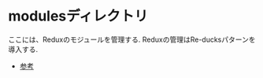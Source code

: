 # modulesディレクトリ

ここには、Reduxのモジュールを管理する.
Reduxの管理はRe-ducksパターンを導入する.

* [参考](https://github.com/alexnm/re-ducks)

